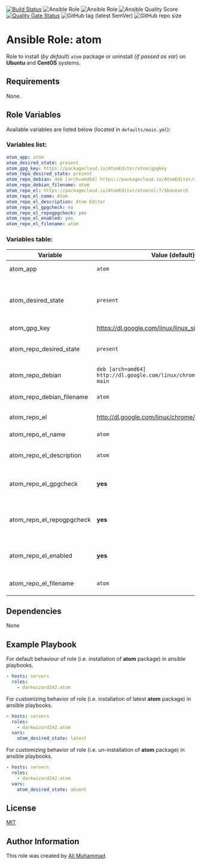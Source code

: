 [![Build Status](https://travis-ci.com/darkwizard242/ansible-role-atom.svg?branch=master)](https://travis-ci.com/darkwizard242/ansible-role-atom) ![Ansible Role](https://img.shields.io/ansible/role/43192?color=dark%20green%20) ![Ansible Role](https://img.shields.io/ansible/role/d/43192?label=role%20downloads) ![Ansible Quality Score](https://img.shields.io/ansible/quality/43192?label=ansible%20quality%20score) [![Quality Gate Status](https://sonarcloud.io/api/project_badges/measure?project=ansible-role-atom&metric=alert_status)](https://sonarcloud.io/dashboard?id=ansible-role-atom) ![GitHub tag (latest SemVer)](https://img.shields.io/github/tag/darkwizard242/ansible-role-atom?label=release) ![GitHub repo size](https://img.shields.io/github/repo-size/darkwizard242/ansible-role-atom?color=orange&style=flat-square)

# Ansible Role: atom

Role to install (_by default_) `atom` package or uninstall (_if passed as var_) on **Ubuntu** and **CentOS** systems.

## Requirements

None.

## Role Variables

Available variables are listed below (located in `defaults/main.yml`):

### Variables list:

```yaml
atom_app: atom
atom_desired_state: present
atom_gpg_key: https://packagecloud.io/AtomEditor/atom/gpgkey
atom_repo_desired_state: present
atom_repo_debian: deb [arch=amd64] https://packagecloud.io/AtomEditor/atom/any/ any main
atom_repo_debian_filename: atom
atom_repo_el: https://packagecloud.io/AtomEditor/atom/el/7/$basearch
atom_repo_el_name: Atom
atom_repo_el_description: Atom Editor
atom_repo_el_gpgcheck: no
atom_repo_el_repogpgcheck: yes
atom_repo_el_enabled: yes
atom_repo_el_filename: atom
```

### Variables table:

Variable                  | Value (default)                                                       | Description
------------------------- | --------------------------------------------------------------------- | -------------------------------------------------------------------------------------------------------------------------------------------------
atom_app                  | `atom`                                                                | Defines the app to install i.e. **atom**
atom_desired_state        | `present`                                                             | Defined to dynamically set whether to install (i.e. either `present` or `latest`) or uninstall (i.e. `absent`) the package. Defaults to `present`
atom_gpg_key              | <https://dl.google.com/linux/linux_signing_key.pub>                   | GPG key for Atom
atom_repo_desired_state   | `present`                                                             | State for repo to download Atom from. Can either be 'present' or 'absent'.
atom_repo_debian          | `deb [arch=amd64] http://dl.google.com/linux/chrome/deb/ stable main` | Atom's repo link for Debian based systems.
atom_repo_debian_filename | `atom`                                                                | Name of file to save for atom's repo in `/etc/apt/sources.list.d/`
atom_repo_el              | <http://dl.google.com/linux/chrome/rpm/stable/x86_64>                 | Atom's repo link for EL based systems.
atom_repo_el_name         | `atom`                                                                | Atom repo name for EL based systems.
atom_repo_el_description  | `atom`                                                                | Description for Atom's repo for EL based systems.
atom_repo_el_gpgcheck     | **yes**                                                               | Boolean operation for performing gpg check against gpg key. Can either be **yes** or **no**.
atom_repo_el_repogpgcheck | **yes**                                                               | Boolean operation for performing gpg check against atom's repository gpg. Can either be **yes** or **no**.
atom_repo_el_enabled      | **yes**                                                               | Boolean operation for setting repository to enabled or disabled. Can either be **yes** or **no**.
atom_repo_el_filename     | `atom`                                                                | Name of file to save for atom's repo in `/etc/yum.repos.d/`

## Dependencies

None

## Example Playbook

For default behaviour of role (i.e. installation of **atom** package) in ansible playbooks.

```yaml
- hosts: servers
  roles:
    - darkwizard242.atom
```

For customizing behavior of role (i.e. installation of latest **atom** package) in ansible playbooks.

```yaml
- hosts: servers
  roles:
    - darkwizard242.atom
  vars:
    atom_desired_state: latest
```

For customizing behavior of role (i.e. un-installation of **atom** package) in ansible playbooks.

```yaml
- hosts: servers
  roles:
    - darkwizard242.atom
  vars:
    atom_desired_state: absent
```

## License

[MIT](https://github.com/darkwizard242/ansible-role-atom/blob/master/LICENSE)

## Author Information

This role was created by [Ali Muhammad](https://www.linkedin.com/in/ali-muhammad-759791130/).
